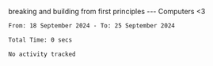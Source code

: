 breaking and building from first principles --- Computers <3

<!--START_SECTION:waka-->

```txt
From: 18 September 2024 - To: 25 September 2024

Total Time: 0 secs

No activity tracked
```

<!--END_SECTION:waka-->
